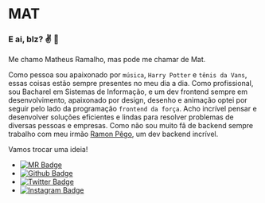 <!--
**MatheusRamalho/MatheusRamalho** is a ✨ _special_ ✨ repository because its `README.md` (this file) appears on your GitHub profile.
-->

# MAT 

### E ai, blz? :v: :leaves:
Me chamo Matheus Ramalho, mas pode me chamar de Mat.

Como pessoa sou apaixonado por `música`, `Harry Potter` e `tênis da Vans`, essas coisas estão sempre presentes no meu dia a dia.
Como profissional, sou Bacharel em Sistemas de Informação, e um dev frontend sempre em desenvolvimento, apaixonado por design, desenho e animação optei por seguir pelo lado da programação `frontend da força`.
Acho incrível pensar e desenvolver soluções eficientes e lindas para resolver problemas de diversas pessoas e empresas. Como não sou muito fã de backend sempre trabalho com meu irmão [Ramon Pêgo](https://ramonpego.dev), um dev backend incrível.

Vamos trocar uma ideia!

* [![MR Badge](https://img.shields.io/badge/MR-matheusramalho-B5838D?style=flat-square&labelColor=E5989B&logo=MR&logoColor=white&link=https://matheusramalho.dev)](https://matheusramalho.dev)
* [![Github Badge](https://img.shields.io/badge/-Github-B5838D?style=flat-square&labelColor=E5989B&logo=Github&logoColor=white&link=https://github.com/MatheusRamalho)](https://github.com/MatheusRamalho)
* [![Twitter Badge](https://img.shields.io/badge/-Twitter-B5838D?style=flat-square&labelColor=E5989B&logo=twitter&logoColor=white&link=https://twitter.com/theu_ramalhoo)](https://twitter.com/theu_ramalhoo)
* [![Instagram Badge](https://img.shields.io/badge/-Instagram-B5838D?style=flat-square&labelColor=E5989B&logo=instagram&logoColor=white&link=https://instagram.com/theu_ramalhoo)](https://instagram.com/theu_ramalhoo)
